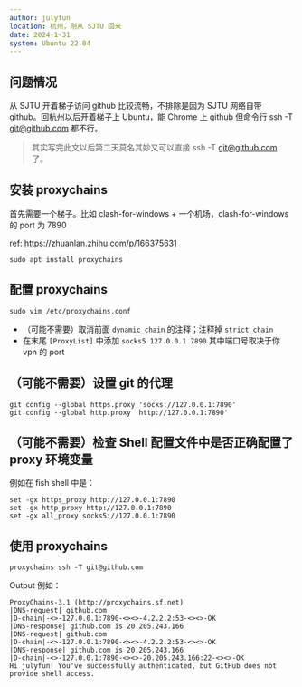 ```yaml
---
author: julyfun
location: 杭州，刚从 SJTU 回来
date: 2024-1-31
system: Ubuntu 22.04
---
```


## 问题情况

从 SJTU 开着梯子访问 github 比较流畅，不排除是因为 SJTU 网络自带 github。回杭州以后开着梯子上 Ubuntu，能 Chrome 上 github 但命令行 ssh -T git@github.com 都不行。

> 其实写完此文以后第二天莫名其妙又可以直接 ssh -T git@github.com 了。

## 安装 proxychains

首先需要一个梯子。比如 clash-for-windows + 一个机场，clash-for-windows 的 port 为 7890

ref: https://zhuanlan.zhihu.com/p/166375631

```
sudo apt install proxychains
```

## 配置 proxychains

```
sudo vim /etc/proxychains.conf
```

- （可能不需要）取消前面 `dynamic_chain` 的注释；注释掉 `strict_chain`
- 在末尾 `[ProxyList]` 中添加 `socks5 127.0.0.1 7890` 其中端口号取决于你 vpn 的 port

## （可能不需要）设置 git 的代理

```
git config --global https.proxy 'socks://127.0.0.1:7890'
git config --global http.proxy 'http://127.0.0.1:7890'
```

## （可能不需要）检查 Shell 配置文件中是否正确配置了 proxy 环境变量

例如在 fish shell 中是：

```
set -gx https_proxy http://127.0.0.1:7890
set -gx http_proxy http://127.0.0.1:7890
set -gx all_proxy socks5://127.0.0.1:7890
```

## 使用 proxychains

```
proxychains ssh -T git@github.com
```

Output 例如：

```
ProxyChains-3.1 (http://proxychains.sf.net)
|DNS-request| github.com 
|D-chain|-<>-127.0.0.1:7890-<><>-4.2.2.2:53-<><>-OK
|DNS-response| github.com is 20.205.243.166
|DNS-request| github.com 
|D-chain|-<>-127.0.0.1:7890-<><>-4.2.2.2:53-<><>-OK
|DNS-response| github.com is 20.205.243.166
|D-chain|-<>-127.0.0.1:7890-<><>-20.205.243.166:22-<><>-OK
Hi julyfun! You've successfully authenticated, but GitHub does not provide shell access.
```


